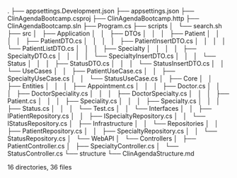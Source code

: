 .
├── appsettings.Development.json
├── appsettings.json
├── ClinAgendaBootcamp.csproj
├── ClinAgendaBootcamp.http
├── ClinAgendaBootcamp.sln
├── Program.cs
├── scripts
│   └── search.sh
├── src
│   ├── Application
│   │   ├── DTOs
│   │   │   ├── Patient
│   │   │   │   ├── PatientDTO.cs
│   │   │   │   ├── PatientInsertDTO.cs
│   │   │   │   └── PatientListDTO.cs
│   │   │   ├── Specialty
│   │   │   │   ├── SpecialtyDTO.cs
│   │   │   │   └── SpecialtyInsertDTO.cs
│   │   │   └── Status
│   │   │       ├── StatusDTO.cs
│   │   │       └── StatusInsertDTO.cs
│   │   └── UseCases
│   │       ├── PatientUseCase.cs
│   │       ├── SpecialtyUseCase.cs
│   │       └── StatusUseCase.cs
│   ├── Core
│   │   ├── Entities
│   │   │   ├── Appointment.cs
│   │   │   ├── Doctor.cs
│   │   │   ├── DoctorSpeciality.cs
│   │   │   ├── DoctorSpecialty.cs
│   │   │   ├── Patient.cs
│   │   │   ├── Speciality.cs
│   │   │   ├── Specialty.cs
│   │   │   ├── Status.cs
│   │   │   └── Test.cs
│   │   └── Interfaces
│   │       ├── IPatientRepository.cs
│   │       ├── ISpecialtyRepository.cs
│   │       └── IStatusRepository.cs
│   ├── Infrastructure
│   │   └── Repositories
│   │       ├── PatientRepository.cs
│   │       ├── SpecialtyRepository.cs
│   │       └── StatusRepository.cs
│   └── WebAPI
│       └── Controllers
│           ├── PatientController.cs
│           ├── SpecialtyController.cs
│           └── StatusController.cs
└── structure
    └── ClinAgendaStructure.md

16 directories, 36 files